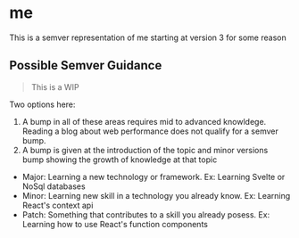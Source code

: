 # me
This is a semver representation of me starting at version 3 for some reason

## Possible Semver Guidance

> This is a WIP

Two options here:
1. A bump in all of these areas requires mid to advanced knowldege.  Reading a blog about web performance does not qualify for a semver bump.
2. A bump is given at the introduction of the topic and minor versions bump showing the growth of knowledge at that topic


- Major: Learning a new technology or framework.  Ex: Learning Svelte or NoSql databases
- Minor: Learning new skill in a technology you already know. Ex: Learning React's context api
- Patch: Something that contributes to a skill you already posess.  Ex: Learning how to use React's function components
